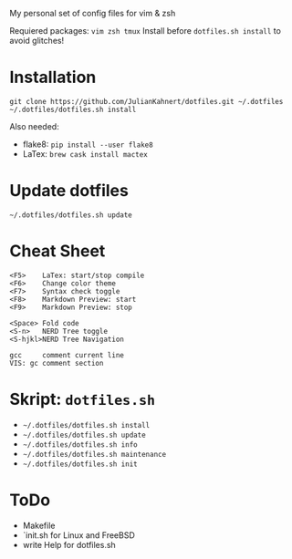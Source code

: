 My personal set of config files for vim & zsh

Requiered packages: `vim zsh tmux`
Install before `dotfiles.sh install` to avoid glitches!

# Installation
```
git clone https://github.com/JulianKahnert/dotfiles.git ~/.dotfiles
~/.dotfiles/dotfiles.sh install
```
Also needed:
* flake8: `pip install --user flake8`
* LaTex: `brew cask install mactex`

# Update dotfiles
```
~/.dotfiles/dotfiles.sh update
```

# Cheat Sheet
```
<F5>    LaTex: start/stop compile
<F6>    Change color theme
<F7>    Syntax check toggle
<F8>    Markdown Preview: start
<F9>    Markdown Preview: stop

<Space> Fold code
<S-n>   NERD Tree toggle
<S-hjkl>NERD Tree Navigation

gcc     comment current line
VIS: gc comment section
```

# Skript: `dotfiles.sh`
* `~/.dotfiles/dotfiles.sh install`
* `~/.dotfiles/dotfiles.sh update`
* `~/.dotfiles/dotfiles.sh info`
* `~/.dotfiles/dotfiles.sh maintenance`
* `~/.dotfiles/dotfiles.sh init`

# ToDo

* Makefile
* `init.sh for Linux and FreeBSD
* write Help for dotfiles.sh
